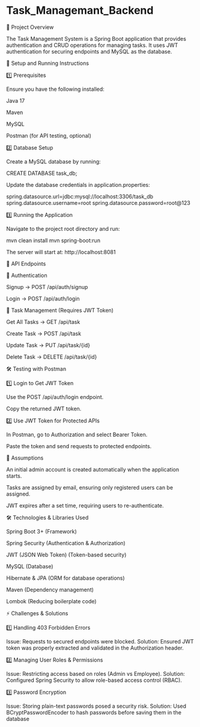 # Task_Managemant_Backend

 📌 Project Overview

The Task Management System is a Spring Boot application that provides authentication and CRUD operations for managing tasks. It uses JWT authentication for securing endpoints and MySQL as the database.

🚀 Setup and Running Instructions

1️⃣ Prerequisites

Ensure you have the following installed:

Java 17

Maven

MySQL

Postman (for API testing, optional)

2️⃣ Database Setup

Create a MySQL database by running:

CREATE DATABASE task_db;

Update the database credentials in application.properties:

spring.datasource.url=jdbc:mysql://localhost:3306/task_db
spring.datasource.username=root
spring.datasource.password=root@123

3️⃣ Running the Application

Navigate to the project root directory and run:

mvn clean install
mvn spring-boot:run

The server will start at: http://localhost:8081

📌 API Endpoints

🔹 Authentication

Signup → POST /api/auth/signup

Login → POST /api/auth/login

🔹 Task Management (Requires JWT Token)

Get All Tasks → GET /api/task

Create Task → POST /api/task

Update Task → PUT /api/task/{id}

Delete Task → DELETE /api/task/{id}

🛠️ Testing with Postman

1️⃣ Login to Get JWT Token

Use the POST /api/auth/login endpoint.

Copy the returned JWT token.

2️⃣ Use JWT Token for Protected APIs

In Postman, go to Authorization and select Bearer Token.

Paste the token and send requests to protected endpoints.

📝 Assumptions

An initial admin account is created automatically when the application starts.

Tasks are assigned by email, ensuring only registered users can be assigned.

JWT expires after a set time, requiring users to re-authenticate.

🛠️ Technologies & Libraries Used

Spring Boot 3+ (Framework)

Spring Security (Authentication & Authorization)

JWT (JSON Web Token) (Token-based security)

MySQL (Database)

Hibernate & JPA (ORM for database operations)

Maven (Dependency management)

Lombok (Reducing boilerplate code)

⚡ Challenges & Solutions

1️⃣ Handling 403 Forbidden Errors

Issue: Requests to secured endpoints were blocked.
Solution: Ensured JWT token was properly extracted and validated in the Authorization header.

2️⃣ Managing User Roles & Permissions

Issue: Restricting access based on roles (Admin vs Employee).
Solution: Configured Spring Security to allow role-based access control (RBAC).

3️⃣ Password Encryption

Issue: Storing plain-text passwords posed a security risk.
Solution: Used BCryptPasswordEncoder to hash passwords before saving them in the database
